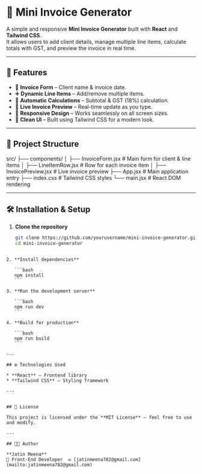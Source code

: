 # 🧾 Mini Invoice Generator

A simple and responsive **Mini Invoice Generator** built with **React** and **Tailwind CSS**.  
It allows users to add client details, manage multiple line items, calculate totals with GST, and preview the invoice in real time.

---

## 🚀 Features

- 📅 **Invoice Form** – Client name & invoice date.
- ➕ **Dynamic Line Items** – Add/remove multiple items.
- 🔢 **Automatic Calculations** – Subtotal & GST (18%) calculation.
- 👀 **Live Invoice Preview** – Real-time update as you type.
- 📱 **Responsive Design** – Works seamlessly on all screen sizes.
- 🎨 **Clean UI** – Built using Tailwind CSS for a modern look.

---

## 📂 Project Structure


src/
├── components/
│   ├── InvoiceForm.jsx       # Main form for client & line items
│   ├── LineItemRow\.jsx       # Row for each invoice item
│   ├── InvoicePreview\.jsx    # Live invoice preview
├── App.jsx                   # Main application entry
├── index.css                 # Tailwind CSS styles
└── main.jsx                  # React DOM rendering



---

## 🛠️ Installation & Setup

1. **Clone the repository**
   ```bash
   git clone https://github.com/yourusername/mini-invoice-generator.git
   cd mini-invoice-generator
````

2. **Install dependencies**

   ```bash
   npm install
   ```

3. **Run the development server**

   ```bash
   npm run dev
   ```

4. **Build for production**

   ```bash
   npm run build
   ```

---

## ⚙️ Technologies Used

* **React** – Frontend library
* **Tailwind CSS** – Styling framework

---


## 📜 License

This project is licensed under the **MIT License** – feel free to use and modify.

---

## 👨‍💻 Author

**Jatin Meena**
💼 Front-End Developer  ✉️ [jatinmeena782@gmail.com](mailto:jatinmeena782@gmail.com)

